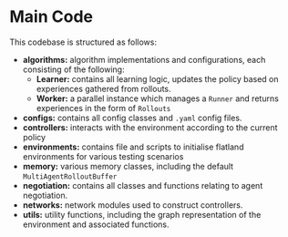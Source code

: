 # Main Code

This codebase is structured as follows: 
- **algorithms:** algorithm implementations and configurations, each consisting of the following: 
    - **Learner:** contains all learning logic, updates the policy based on experiences gathered from rollouts.
    - **Worker:** a parallel instance which manages a ``Runner`` and returns experiences in the form of ``Rollouts``
- **configs:** contains all config classes and ``.yaml`` config files.
- **controllers:** interacts with the environment according to the current policy
- **environments:** contains file and scripts to initialise flatland environments for various testing scenarios
- **memory:** various memory classes, including the default ``MultiAgentRolloutBuffer``
- **negotiation:** contains all classes and functions relating to agent negotiation.
- **networks:** network modules used to construct controllers.
- **utils:** utility functions, including the graph representation of the environment and associated functions.